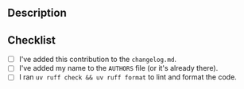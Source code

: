 ## Description
<!--- Describe your changes in detail. -->



## Checklist
<!--- We appreciate your help and want to give you credit. Place an `x` in the boxes below as you complete them. -->
- [ ] I've added this contribution to the `changelog.md`.
- [ ] I've added my name to the `AUTHORS` file (or it's already there).
- [ ] I ran `uv ruff check && uv ruff format` to lint and format the code.
